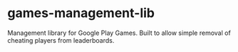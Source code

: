 # games-management-lib
Management library for Google Play Games. Built to allow simple removal of cheating players from leaderboards.
